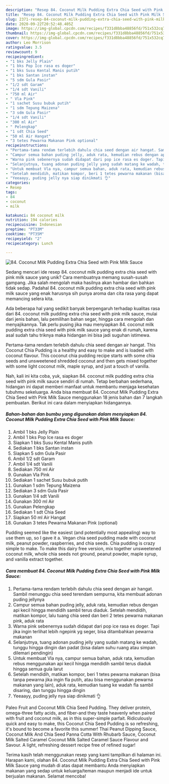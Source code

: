 ```yaml
---
description: "Resep 84. Coconut Milk Pudding Extra Chia Seed with Pink Milk Sauce yang Sempurna"
title: "Resep 84. Coconut Milk Pudding Extra Chia Seed with Pink Milk Sauce yang Sempurna"
slug: 2371-resep-84-coconut-milk-pudding-extra-chia-seed-with-pink-milk-sauce-yang-sempurna
date: 2020-09-22T20:52:48.405Z
image: https://img-global.cpcdn.com/recipes/f331d8bba48856fd/751x532cq70/84-coconut-milk-pudding-extra-chia-seed-with-pink-milk-sauce-foto-resep-utama.jpg
thumbnail: https://img-global.cpcdn.com/recipes/f331d8bba48856fd/751x532cq70/84-coconut-milk-pudding-extra-chia-seed-with-pink-milk-sauce-foto-resep-utama.jpg
cover: https://img-global.cpcdn.com/recipes/f331d8bba48856fd/751x532cq70/84-coconut-milk-pudding-extra-chia-seed-with-pink-milk-sauce-foto-resep-utama.jpg
author: Leo Morrison
ratingvalue: 3.5
reviewcount: 9
recipeingredient:
- "1 bks Jelly Plain"
- "1 bks Pop Ice rasa es doger"
- "1 bks Susu Kental Manis putih"
- "1 bks Santan instan"
- "5 sdm Gula Pasir"
- "1/2 sdt Garam"
- "1/4 sdt Vanili"
- "750 ml Air"
- " Vla Pink"
- "1 sachet Susu bubuk putih"
- "1 sdm Tepung Maizena"
- "3 sdm Gula Pasir"
- "1/4 sdt Vanili"
- "300 ml Air"
- " Pelengkap"
- "1 sdt Chia Seed"
- "50 ml Air Hangat"
- "3 tetes Pewarna Makanan Pink optional"
recipeinstructions:
- "Pertama-tama rendam terlebih dahulu chia seed dengan air hangat. Sambil menunggu chia seed terendam sempurna, kita membuat adonan puding jellynya"
- "Campur semua bahan puding jelly, aduk rata, kemudian rebus dengan api kecil hingga mendidih sambil terus diaduk. Setelah mendidih, matikan kompor, lalu tuang chia seed dan beri 2 tetes pewarna makanan pink, aduk rata"
- "Warna pink sebenernya sudah didapat dari pop ice rasa es doger. Tapi jika ingin terlihat lebih ngepink yg seger, bisa ditambahkan pewarna makanan"
- "Selanjutnya, tuang adonan puding jelly yang sudah matang ke wadah, tunggu hingga dingin dan padat (bisa dalam suhu ruang atau simpan dilemari pendingin)"
- "Untuk membuat Vla nya, campur semua bahan, aduk rata, kemudian rebus menggunakan api kecil hingga mendidih sambil terus diaduk hingga semua gula larut"
- "Setelah mendidih, matikan kompor, beri 1 tetes pewarna makanan (bisa tanpa pewarna jika ingin fla putih, atau bisa menggunakan pewarna makanan yang lain), aduk rata, kemudian tuang ke wadah fla sambil disaring, dan tunggu hingga dingin"
- "Yeeaayy, puding jelly nya siap dinikmati 👌"
categories:
- Resep
tags:
- 84
- coconut
- milk

katakunci: 84 coconut milk 
nutrition: 194 calories
recipecuisine: Indonesian
preptime: "PT33M"
cooktime: "PT35M"
recipeyield: "2"
recipecategory: Lunch

---
```



![84. Coconut Milk Pudding Extra Chia Seed with Pink Milk Sauce](https://img-global.cpcdn.com/recipes/f331d8bba48856fd/751x532cq70/84-coconut-milk-pudding-extra-chia-seed-with-pink-milk-sauce-foto-resep-utama.jpg)

Sedang mencari ide resep 84. coconut milk pudding extra chia seed with pink milk sauce yang unik? Cara membuatnya memang susah-susah gampang. Jika salah mengolah maka hasilnya akan hambar dan bahkan tidak sedap. Padahal 84. coconut milk pudding extra chia seed with pink milk sauce yang enak harusnya sih punya aroma dan cita rasa yang dapat memancing selera kita.

Ada beberapa hal yang sedikit banyak berpengaruh terhadap kualitas rasa dari 84. coconut milk pudding extra chia seed with pink milk sauce, mulai dari jenis bahan, lalu pemilihan bahan segar, hingga cara mengolah dan menyajikannya. Tak perlu pusing jika mau menyiapkan 84. coconut milk pudding extra chia seed with pink milk sauce yang enak di rumah, karena asal sudah tahu triknya maka hidangan ini bisa jadi suguhan istimewa.

Pertama-tama rendam terlebih dahulu chia seed dengan air hangat. This Coconut Chia Pudding is a healthy and easy to make and is loaded with coconut flavour. This coconut chia pudding recipe starts with some chia seeds and unsweetened shredded coconut and then gets mixed together with some light coconut milk, maple syrup, and just a touch of vanilla.


Nah, kali ini kita coba, yuk, siapkan 84. coconut milk pudding extra chia seed with pink milk sauce sendiri di rumah. Tetap berbahan sederhana, hidangan ini dapat memberi manfaat untuk membantu menjaga kesehatan tubuhmu sekeluarga. Anda bisa membuat 84. Coconut Milk Pudding Extra Chia Seed with Pink Milk Sauce menggunakan 18 jenis bahan dan 7 langkah pembuatan. Berikut ini cara dalam menyiapkan hidangannya.

<!--inarticleads1-->

##### Bahan-bahan dan bumbu yang digunakan dalam menyiapkan 84. Coconut Milk Pudding Extra Chia Seed with Pink Milk Sauce:

1. Ambil 1 bks Jelly Plain
1. Ambil 1 bks Pop Ice rasa es doger
1. Siapkan 1 bks Susu Kental Manis putih
1. Sediakan 1 bks Santan instan
1. Siapkan 5 sdm Gula Pasir
1. Ambil 1/2 sdt Garam
1. Ambil 1/4 sdt Vanili
1. Sediakan 750 ml Air
1. Gunakan  Vla Pink
1. Sediakan 1 sachet Susu bubuk putih
1. Gunakan 1 sdm Tepung Maizena
1. Sediakan 3 sdm Gula Pasir
1. Gunakan 1/4 sdt Vanili
1. Gunakan 300 ml Air
1. Gunakan  Pelengkap
1. Sediakan 1 sdt Chia Seed
1. Siapkan 50 ml Air Hangat
1. Gunakan 3 tetes Pewarna Makanan Pink (optional)


Pudding seemed like the easiest (and potentially most appealing) way to use them up, so I gave it a. Vegan chia seed pudding made with coconut milk, peanut powder, raspberries, and chia seeds. Chia pudding is crazy simple to make. To make this dairy free version, mix together unsweetened coconut milk, whole chia seeds not ground, peanut powder, maple syrup, and vanilla extract together. 

<!--inarticleads2-->

##### Cara membuat 84. Coconut Milk Pudding Extra Chia Seed with Pink Milk Sauce:

1. Pertama-tama rendam terlebih dahulu chia seed dengan air hangat. Sambil menunggu chia seed terendam sempurna, kita membuat adonan puding jellynya
1. Campur semua bahan puding jelly, aduk rata, kemudian rebus dengan api kecil hingga mendidih sambil terus diaduk. Setelah mendidih, matikan kompor, lalu tuang chia seed dan beri 2 tetes pewarna makanan pink, aduk rata
1. Warna pink sebenernya sudah didapat dari pop ice rasa es doger. Tapi jika ingin terlihat lebih ngepink yg seger, bisa ditambahkan pewarna makanan
1. Selanjutnya, tuang adonan puding jelly yang sudah matang ke wadah, tunggu hingga dingin dan padat (bisa dalam suhu ruang atau simpan dilemari pendingin)
1. Untuk membuat Vla nya, campur semua bahan, aduk rata, kemudian rebus menggunakan api kecil hingga mendidih sambil terus diaduk hingga semua gula larut
1. Setelah mendidih, matikan kompor, beri 1 tetes pewarna makanan (bisa tanpa pewarna jika ingin fla putih, atau bisa menggunakan pewarna makanan yang lain), aduk rata, kemudian tuang ke wadah fla sambil disaring, dan tunggu hingga dingin
1. Yeeaayy, puding jelly nya siap dinikmati 👌


Paleo Fruit and Coconut Milk Chia Seed Pudding. They deliver protein, omega-three fatty acids, and fiber-and they taste heavenly when paired with fruit and coconut milk, as in this super-simple parfait. Ridiculously quick and easy to make, this Coconut Chia Seed Pudding is so refreshing, it&#39;s bound to become a favorite this summer! Thai Peanut Dipping Sauce, Coconut Milk And Chia Seed Panna Cotta With Rhubarb Sauce, Coconut Milk Salted Caramel Coconut Milk Salted Caramel Sauce Flavour and Savour. A light, refreshing dessert recipe free of refined sugar! 

Terima kasih telah menggunakan resep yang kami tampilkan di halaman ini. Harapan kami, olahan 84. Coconut Milk Pudding Extra Chia Seed with Pink Milk Sauce yang mudah di atas dapat membantu Anda menyiapkan makanan yang sedap untuk keluarga/teman maupun menjadi ide untuk berjualan makanan. Selamat mencoba!
